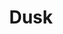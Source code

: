 ---
price: "99"
title: Dusk
license: This license states that you are allowed to use these icons for your own personal and professional purposes, but you cannot sell or give them away to others in their original or altered form. It is important to read the entire license agreement for further details.
highlights:
  - "39 Pages "
  - "100+ Sections"
  - "100+ Components"
features:
  - title: "Super  permisive license"
    description: "Use the theme for your own personal and professional purposes."
  - title: "A bounch of pages"
    description: "Precoded pages to get you started right away."
preview: "https://raizora.com/viewports/dusk"
checkout: "https://raizora.com/info/dusk"
description:  A dark, contemporary design with high-contrast text and image placements, suitable for showcasing creative work or design portfolios. It uses a grid-based layout for a structured yet dynamic presentation 

image:
  url: "/images/store/dusk.png"
  alt: "Put your alt text."

---